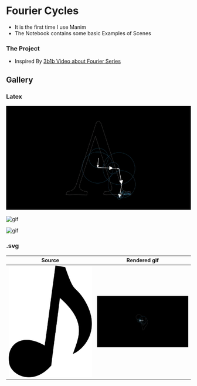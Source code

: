 # Fourier Cycles

- It is the first time I use Manim 
- The Notebook contains some basic Examples of Scenes

### The Project
- Inspired By [3b1b Video about Fourier Series](https://youtu.be/r6sGWTCMz2k)

## Gallery


### Latex
![gif](assets/Lambda2.gif "Lambda")

![gif](assets/psi2.gif "Psi")

![gif](assets/Sigma2.gif "Sigma")

### .svg 

Source          |  Rendered gif
:------------------:|:-------------------------:
![](src/mNote.svg)  |  ![](assets/mNote.gif)
